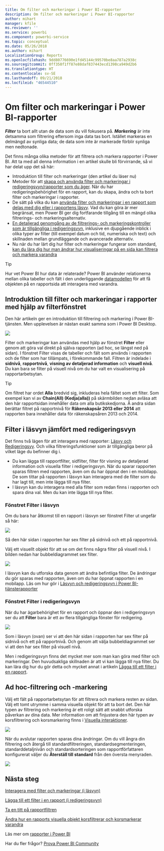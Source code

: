 ```yaml
---
title: Om filter och markeringar i Power BI-rapporter
description: Om filter och markeringar i Power BI-rapporter
author: mihart
manager: kfile
ms.reviewer: ''
ms.service: powerbi
ms.component: powerbi-service
ms.topic: conceptual
ms.date: 05/26/2018
ms.author: mihart
LocalizationGroup: Reports
ms.openlocfilehash: 9dd80776690e1fd45144c99570be8aa787a2938c
ms.sourcegitcommit: 0ff358f1ff87e88daf837443ecd1398ca949d2b6
ms.translationtype: HT
ms.contentlocale: sv-SE
ms.lasthandoff: 09/21/2018
ms.locfileid: "46544510"
---
```

# <a name="about-filters-and-highlighting-in-power-bi-reports"></a>Om filter och markeringar i Power BI-rapporter
***Filter*** ta bort allt utan de data som du vill fokusera på.  ***Markering*** är inte detsamma som filtrering eftersom inga data tas bort. Istället markeras en delmängd av synliga data; de data som inte är markerade förblir synliga men nedtonade.

Det finns många olika metoder för att filtrera och markera rapporter i Power BI. Att ta med all denna information i en artikel skulle bli förvirrande, så vi har delat upp det så här:

* Introduktion till filter och markeringar (den artikel du läser nu)
* Metoder för att [skapa och använda filter och markeringar i redigeringsvyn/rapporter som du äger](power-bi-report-add-filter.md). När du har redigeringsbehörighet för en rapport, kan du skapa, ändra och ta bort filter och markeringar i rapporter.
* De sätt på vilka du kan [använda filter och markeringar i en rapport som delas med dig eller i rapportens läsvy](consumer/end-user-reading-view.md). Vad du kan göra är mer begränsat, men Power BI ger dig fortfarande tillgång till en mängd olika filtrerings- och markeringsalternativ.  
* [En detaljerad genomgång av de filtrerings- och markeringskontroller som är tillgängliga i redigeringsvyn](consumer/end-user-report-filter.md), inklusive en djupgående inblick i olika typer av filter (till exempel datum och tid, numeriska och text) och skillnaden mellan grundläggande och avancerade alternativ.
* Nu när du har lärt dig hur filter och markeringar fungerar som standard, [kan du lära dig hur man ändrar hur visualiseringar på en sida kan filtrera och markera varandra](consumer/end-user-interactions.md)

> [!TIP]
> Hur vet Power BI hur data är relaterade?  Power BI använder relationerna mellan olika tabeller och fält i den underliggande [datamodellen](https://support.office.com/article/Create-a-Data-Model-in-Excel-87e7a54c-87dc-488e-9410-5c75dbcb0f7b?ui=en-US&rs=en-US&ad=US) för att få objekten på en rapportsida att interagera med varandra.
> 
> 

## <a name="introduction-to-filters-and-highlighting-in-reports-using-the-filters-pane"></a>Introduktion till filter och markeringar i rapporter med hjälp av filterfönstret
 Den här artikeln ger en introduktion till filtrering och markering i Power BI-tjänsten.  Men upplevelsen är nästan exakt samma som i Power BI Desktop.  

![](media/power-bi-reports-filters-and-highlighting/power-bi-add-filter-reading-view.png)

Filter och markeringar kan användas med hjälp av fönstret **Filter** eller genom att göra val direkt på själva rapporten (ad hoc, se längst ned på sidan). I fönstret Filter visas de tabeller och fält som används i rapporten och de filter som har tillämpats, i förekommande fall. Filtren är indelade i **sidnivå**, **rapportnivå**, **visning av detaljerad information** och **visuell nivå**.  Du kan bara se filter på visuell nivå om du har valt en visualisering på rapportarbetsytan.

> [!TIP]
> Om filtret har ordet **Alla** bredvid sig, inkluderas hela fältet som ett filter.  Som exempel kan vi av **Chain(All) (Kedja(alla))** på skärmbilden nedan avläsa att den här rapportsidan innehåller data om alla butikskedjorna.  Å andra sidan berättar filtret på rapportnivå för **Räkenskapsår 2013 eller 2014** att rapporten bara innehåller data för räkenskapsåren 2013 och 2014.
> 
> 

## <a name="filters-in-reading-view-versus-editing-view"></a>Filter i läsvyn jämfört med redigeringsvyn
Det finns två lägen för att interagera med rapporter: [Läsvy och Redigeringsvy](consumer/end-user-reading-view.md).  Och vilka filtreringsfunktioner som är tillgängliga beror på vilket läge du befinner dig i.

* Du kan lägga till rapportfilter, sidfilter, filter för visning av detaljerad information och visuella filter i redigeringsvyn. När du sparar rapporten sparas filtren med rapporten, även om du har öppnat den i en mobilapp. De som tittar på rapporten i läsvyn kan interagera med de filter som du har lagt till, men inte lägga till nya filter.
* I läsvyn kan du interagera med alla filter som redan finns i rapporten och spara dina val.  Men du kan inte lägga till nya filter.

### <a name="the-filters-pane-in-reading-view"></a>Fönstret Filter i läsvyn
Om du bara har åtkomst till en rapport i läsvyn ser fönstret Filter ut ungefär så här:

![](media/power-bi-reports-filters-and-highlighting/power-bi-filter-reading-view.png)

Så den här sidan i rapporten har sex filter på sidnivå och ett på rapportnivå.

Välj ett visuellt objekt för att se om det finns några filter på visuell nivå. I bilden nedan har bubbeldiagrammet sex filter.

![](media/power-bi-reports-filters-and-highlighting/power-bi-filter-visual-level.png)

I läsvyn kan du utforska data genom att ändra befintliga filter. De ändringar du gör sparas med rapporten, även om du har öppnat rapporten i en mobilapp. Läs om hur gör i [Läsvyn och redigeringsvyn i Power BI-tjänsterapporter](consumer/end-user-reading-view.md)

### <a name="the-filters-pane-in-editing-view"></a>Fönstret Filter i redigeringsvyn
När du har ägarbehörighet för en rapport och öppnar den i redigeringsvyn ser du att **Filter** bara är ett av flera tillgängliga fönster för redigering.

![](media/power-bi-reports-filters-and-highlighting/power-bi-add-filter-editing-view.png)

Som i läsvyn (ovan) ser vi att den här sidan i rapporten har sex filter på sidnivå och ett på rapportnivå. Och genom att välja bubbeldiagrammet ser vi att den har sex filter på visuell nivå.

Men i redigeringsvyn finns det mycket mer som man kan göra med filter och markeringar. Den huvudsakliga skillnaden är att vi kan lägga till nya filter. Du kan lära dig hur du gör detta och mycket annat i artikeln [Lägga till ett filter i en rapport](power-bi-report-add-filter.md).

## <a name="ad-hoc-filtering-and-highlighting"></a>Ad hoc-filtrering och -markering
Välj ett fält på rapportarbetsytan för att filtrera och markera resten av sidan. Välj ett tomt utrymme i samma visuella objekt för att ta bort det. Den här typen av filtrering och markering är ett roligt sätt att snabbt utforska påverkan av dina data. Mer information om att finjustera den här typen av korsfiltrering och korsmarkering finns i [Visuella interaktioner](consumer/end-user-interactions.md).

![](media/power-bi-reports-filters-and-highlighting/power-bi-adhoc-filter.gif)

När du avslutar rapporten sparas dina ändringar. Om du vill ångra din filtrering och återgå till standardfiltreringen, standardsegmenteringen, standarddetaljnivån och standardsorteringen som rapportförfattaren konfigurerat väljer du **Återställ till standard** från den översta menyraden.

![](media/power-bi-reports-filters-and-highlighting/power-bi-reset-to-default.png)

## <a name="next-steps"></a>Nästa steg
[Interagera med filter och markeringar (i läsvyn)](consumer/end-user-reading-view.md)

[Lägga till ett filter i en rapport (i redigeringsvyn)](power-bi-report-add-filter.md)

[Ta en titt på rapportfiltren](consumer/end-user-report-filter.md)

[Ändra hur en rapports visuella objekt korsfiltrerar och korsmarkerar varandra](consumer/end-user-interactions.md)

Läs mer om [rapporter i Power BI](consumer/end-user-reports.md)

Har du fler frågor? [Prova Power BI Community](http://community.powerbi.com/)

